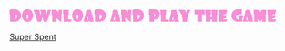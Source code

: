 ![DOWNLOAD AND PLAY GAME](https://github.com/pimfast/Super-Spent/blob/main/NoPoverty/datafiles/Images/gittext01.png)

[Super Spent](https://www.mediafire.com/file/q1o5jm4f4dpszfw/NoPoverty.zip/file "Download the game!")
